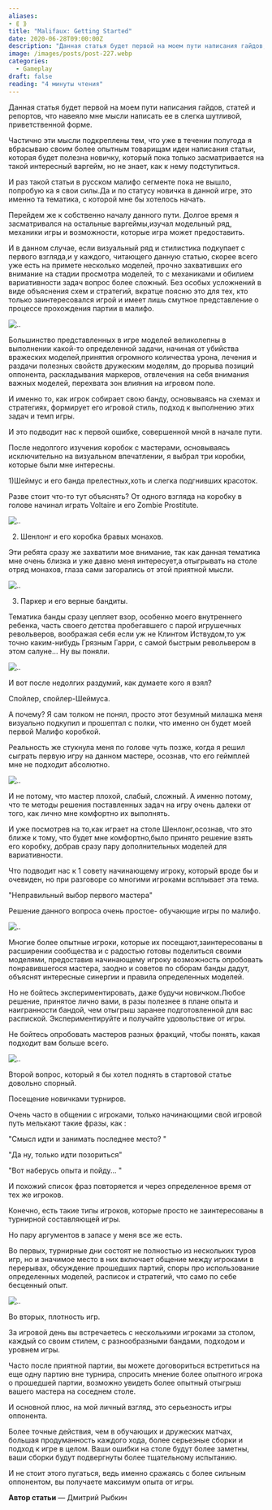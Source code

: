 ```yaml
---
aliases: 
- ⟪ ⟫
title: "Malifaux: Getting Started"
date: 2020-06-28T09:00:00Z
description: "Данная статья будет первой на моем пути написания гайдов, статей и репортов, что навеяло мне мысли написать ее в слегка шутливой, приветственной форме"
image: /images/posts/post-227.webp
categories:
  - Gameplay
draft: false
reading: "4 минуты чтения"
---
```


Данная статья будет первой на моем пути написания гайдов, статей и репортов, что навеяло мне мысли написать ее в слегка шутливой, приветственной форме.

Частично эти мысли подкреплены тем, что уже в течении полугода я вбрасываю своим более опытным товарищам идеи написания статьи, которая будет полезна новичку, который пока только засматривается на такой интересный варгейм, но не знает, как к нему подступиться.

И раз такой статьи в русском малифо сегменте пока не вышло, попробую ка я свои силы.Да и по статусу новичка в данной игре, это именно та тематика, с которой мне бы хотелось начать.

Перейдем же к собственно началу данного пути. Долгое время я засматривался на остальные варгеймы,изучал модельный ряд, механики игры и возможности, которые игра может предоставить.

И в данном случае, если визуальный ряд и стилистика подкупает с первого взгляда,и у каждого, читающего данную статью, скорее всего уже есть на примете несколько моделей, прочно захвативших его внимание на стадии просмотра моделей, то с механиками и обилием вариативности задач вопрос более сложный. Без особых усложнений в виде объяснения схем и стратегий, вкратце поясню это для тех, кто только заинтересовался игрой и имеет лишь смутное представление о процессе прохождения партии в малифо.


![..](/images/posts/post-227_img1.webp)


Большинство представленных в игре моделей великолепны в выполнении какой-то определенной задачи, начиная от убийства вражеских моделей,принятия огромного количества урона, лечения и раздачи полезных свойств дружеским моделям, до прорыва позиций оппонента, раскладывания маркеров, отвлечения на себя внимания важных моделей, перехвата зон влияния на игровом поле.

И именно то, как игрок собирает свою банду, основываясь на схемах и стратегиях, формирует его игровой стиль, подход к выполнению этих задач и темп игры.

И это подводит нас к первой ошибке, совершенной мной в начале пути.

После недолгого изучения коробок с мастерами, основываясь исключительно на визуальном впечатлении, я выбрал три коробки, которые были мне интересны.

1)Шеймус и его банда прелестных,хоть и слегка подгнивших красоток.

Разве стоит что-то тут объяснять? От одного взгляда на коробку в голове начинал играть Voltaire и его Zombie Prostitute.

![..](/images/posts/post-227_img2.webp)

2) Шенлонг и его коробка бравых монахов.

Эти ребята сразу же захватили мое внимание, так как данная тематика мне очень близка и уже давно меня интересует,а отыгрывать на столе отряд монахов, глаза сами загорались от этой приятной мысли.

![..](/images/posts/post-227_img3.webp)

3) Паркер и его верные бандиты.

Тематика банды сразу цепляет взор, особенно моего внутреннего ребенка, часть своего детства пробегавшего с парой игрушечных револьверов, воображая себя если уж не Клинтом Иствудом,то уж точно каким-нибудь Грязным Гарри, с самой быстрым револьвером в этом салуне... Ну вы поняли.

![..](/images/posts/post-227_img4.webp)

И вот после недолгих раздумий, как думаете кого я взял?

Спойлер, спойлер-Шеймуса.

А почему? Я сам толком не понял, просто этот безумный милашка меня визуально подкупил и прошептал с полки, что именно он будет моей первой Малифо коробкой.

Реальность же стукнула меня по голове чуть позже, когда я решил сыграть первую игру на данном мастере, осознав, что его геймплей мне не подходит абсолютно.

![..](/images/posts/post-227_img5.webp)

И не потому, что мастер плохой, слабый, сложный. А именно потому, что те методы решения поставленных задач на игру очень далеки от того, как лично мне комфортно их выполнять.

И уже посмотрев на то,как играет на столе Шенлонг,осознав, что это ближе к тому, что будет мне комфортно,было принято решение взять его коробку, добрав сразу пару дополнительных моделей для вариативности.

Что подводит нас к 1 совету начинающему игроку, который вроде бы и очевиден, но при разговоре со многими игроками всплывает эта тема.

"Неправильный выбор первого мастера"

Решение данного вопроса очень простое- обучающие игры по малифо.

![..](/images/posts/post-227_img6.webp)

Многие более опытные игроки, которые их посещают,заинтересованы в расширении сообщества и с радостью готовы поделиться своими моделями, предоставив начинающему игроку возможность опробовать понравившегося мастера, заодно и советов по сборам банды дадут, объяснят интересные синергии и правила определенных моделей.

Но не бойтесь экспериментировать, даже будучи новичком.Любое решение, принятое лично вами, в разы полезнее в плане опыта и наигранности бандой, чем отыгрыш заранее подготовленной для вас распиской. Экспериментируйте и получайте удовольствие от игры.

Не бойтесь опробовать мастеров разных фракций, чтобы понять, какая подходит вам больше всего.

![..](/images/posts/post-227_img7.webp)

Второй вопрос, который я бы хотел поднять в стартовой статье довольно спорный.

Посещение новичками турниров.

Очень часто в общении с игроками, только начинающими свой игровой путь мелькают такие фразы, как :

"Смысл идти и занимать последнее место? "

"Да ну, только идти позориться"

"Вот наберусь опыта и пойду... "

И похожий список фраз повторяется и через определенное время от тех же игроков.

Конечно, есть такие типы игроков, которые просто не заинтересованы в турнирной составляющей игры.

Но пару аргументов в запасе у меня все же есть.

Во первых, турнирные дни состоят не полностью из нескольких туров игр, но и значимое место в них включает общение между игроками в перерывах, обсуждение прошедших партий, споры про использование определенных моделей, расписок и стратегий, что само по себе бесценный опыт.

![..](/images/posts/post-227_img8.webp)

Во вторых, плотность игр.

За игровой день вы встречаетесь с несколькими игроками за столом, каждый со своим стилем, с разнообразными бандами, подходом и уровнем игры.

Часто после приятной партии, вы можете договориться встретиться на еще одну партию вне турнира, спросить мнение более опытного игрока о прошедшей партии, возможно увидеть более опытный отыгрыш вашего мастера на соседнем столе.


И основной плюс, на мой личный взгляд, это серьезность игры оппонента.

Более точные действия, чем в обучающих и дружеских матчах, большая продуманность каждого хода, более серьезные сборки и подход к игре в целом. Ваши ошибки на столе будут более заметны, ваши сборки будут подвергнуты более тщательному испытанию.

И не стоит этого пугаться, ведь именно сражаясь с более сильным оппонентом, вы получаете максимум опыта от игры.


**Автор статьи** — Дмитрий Рыбкин

